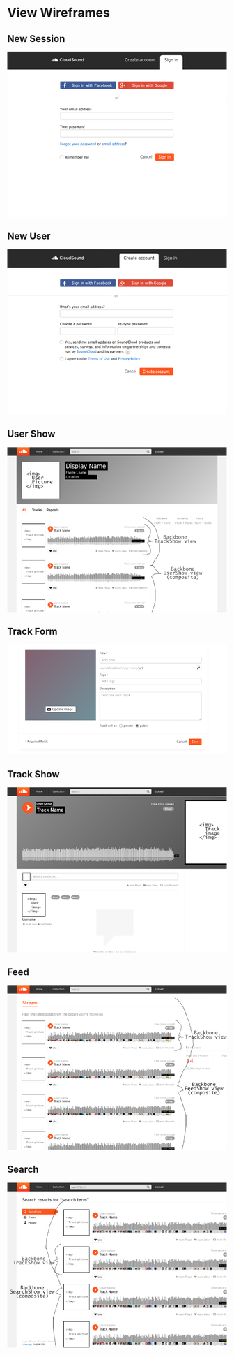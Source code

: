 # View Wireframes

## New Session
![new-session]

## New User
![new-user]

## User Show
![user-show]

## Track Form
![track-form]

## Track Show
![track-show]

## Feed
![feed]

## Search
![search]

[new-session]: ./wireframes/new_session.png
[new-user]: ./wireframes/new_user.png
[user-show]: ./wireframes/user_show.png
[track-form]: ./wireframes/track_form.png
[track-show]: ./wireframes/track_show.png
[feed]: ./wireframes/feed.png
[search]: ./wireframes/search.png
